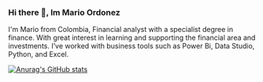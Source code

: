 ### Hi there 👋, Im Mario Ordonez

I'm Mario from Colombia, Financial analyst with a specialist degree in finance. With great interest in learning and supporting the financial area and investments. I’ve worked with business tools such as Power Bi, Data Studio, Python, and Excel.

[![Anurag's GitHub stats](https://github-readme-stats.vercel.app/api?username=marioordonez2022)](https://github.com/anuraghazra/github-readme-stats)
